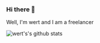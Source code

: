 ### Hi there 👋

Well, I'm wert and I am a freelancer

![wert's's github stats](https://github-readme-stats.vercel.app/api?username=wert&count_private=true&show_icons=true)
<!-- ![Top Langs](https://github-readme-stats.vercel.app/api/top-langs/?username=wert&layout=compact -->
